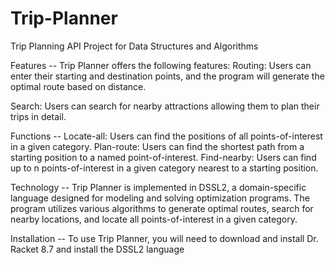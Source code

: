 # Trip-Planner
Trip Planning API Project for Data Structures and Algorithms

Features --
Trip Planner offers the following features:
Routing: Users can enter their starting and destination points, and the program will generate the optimal route based on distance.

Search: Users can search for nearby attractions allowing them to plan their trips in detail.

Functions --
Locate-all: Users can find the positions of all points-of-interest in a given category.
Plan-route: Users can find the shortest path from a starting position to a named point-of-interest.
Find-nearby: Users can find up to n points-of-interest in a given category nearest to a starting position.

Technology --
Trip Planner is implemented in DSSL2, a domain-specific language designed for modeling
and solving optimization programs. The program utilizes various algorithms to generate optimal routes,
search for nearby locations, and locate all points-of-interest in a given category.

Installation --
To use Trip Planner, you will need to download and install Dr. Racket 8.7 and install the DSSL2 language
